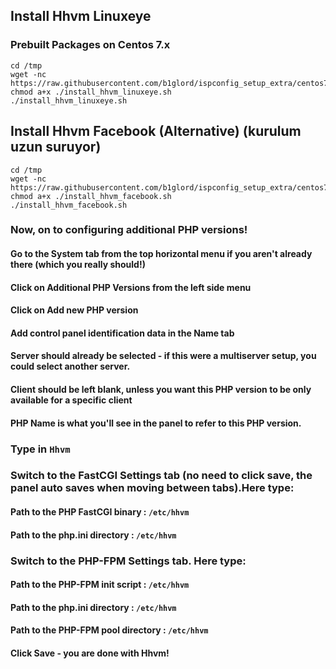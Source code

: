 ## Install Hhvm Linuxeye 
### Prebuilt Packages on Centos 7.x
```
cd /tmp
wget -nc https://raw.githubusercontent.com/b1glord/ispconfig_setup_extra/centos7/master/hhvm/install_hhvm_linuxeye.sh
chmod a+x ./install_hhvm_linuxeye.sh
./install_hhvm_linuxeye.sh
```
## Install Hhvm Facebook  (Alternative) (kurulum uzun suruyor)
```
cd /tmp
wget -nc https://raw.githubusercontent.com/b1glord/ispconfig_setup_extra/centos7/master/hhvm/install_hhvm_facebook.sh
chmod a+x ./install_hhvm_facebook.sh
./install_hhvm_facebook.sh
```

### Now, on to configuring additional PHP versions!

#### Go to the System tab from the top horizontal menu if you aren't already there (which you really should!)
#### Click on Additional PHP Versions from the left side menu
#### Click on Add new PHP version
#### Add control panel identification data in the Name tab
#### Server should already be selected - if this were a multiserver setup, you could select another server.
#### Client should be left blank, unless you want this PHP version to be only available for a specific client

#### PHP Name is what you'll see in the panel to refer to this PHP version. 

### Type in ``Hhvm``

### Switch to the FastCGI Settings tab (no need to click save, the panel auto saves when moving between tabs).Here type:
#### Path to the PHP FastCGI binary     : ``/etc/hhvm``
#### Path to the php.ini directory      : ``/etc/hhvm``

### Switch to the PHP-FPM Settings tab. Here type:
#### Path to the PHP-FPM init script    : ``/etc/hhvm``
#### Path to the php.ini directory      : ``/etc/hhvm``
#### Path to the PHP-FPM pool directory : ``/etc/hhvm``
#### Click Save - you are done with Hhvm!
